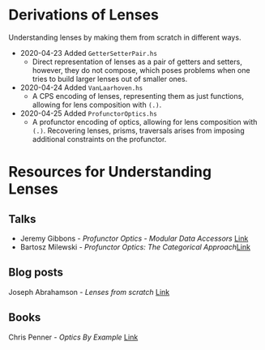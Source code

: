 # Derivations of Lenses
Understanding lenses by making them from scratch in different ways.

- 2020-04-23 Added `GetterSetterPair.hs`
  - Direct representation of lenses as a pair of getters and setters,
    however, they do not compose, which poses problems when one tries
    to build larger lenses out of smaller ones.
- 2020-04-24 Added `VanLaarhoven.hs`
  - A CPS encoding of lenses, representing them as just functions,
    allowing for lens composition with `(.)`.
- 2020-04-25 Added `ProfunctorOptics.hs`
  - A profunctor encoding of optics, allowing for lens composition
    with `(.)`.  Recovering lenses, prisms, traversals arises from
    imposing additional constraints on the profunctor.

# Resources for Understanding Lenses
## Talks
- Jeremy Gibbons - _Profunctor Optics - Modular Data Accessors_
  [Link](https://www.youtube.com/watch?v=sfWzUMViP0M)
- Bartosz Milewski - _Profunctor Optics: The Categorical
  Approach_[Link](https://www.youtube.com/watch?v=l1FCXUi6Vlw)

## Blog posts
Joseph Abrahamson - _Lenses from scratch_ [Link](https://www.schoolofhaskell.com/user/tel/lenses-from-scratch)
## Books
Chris Penner - _Optics By Example_ [Link](https://leanpub.com/optics-by-example)
